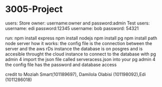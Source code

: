 # 3005-Project

users: 
    Store owner:
        username:owner and password:admin
    Test users:
        username: edi password:12345
        username: bob password: 54321


run:
    npm install express
    npm install nodejs
    npm install pg
    npm install path
    node server
how it works:
    the config file is the connection between the server and the aws rDs instance the database is on posgres and is accesible throught the cloud instance
to connect to the database with pg admin 4 import the json file called serveracess.json into your pg admin 4
the config file has the password and database access




credit to Moziah Smart(101189697), Damilola Olabisi (101198092),Edi (1011286018)

